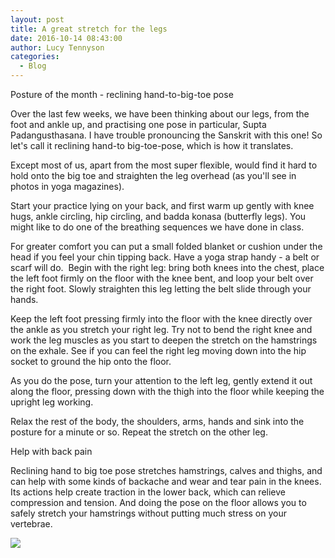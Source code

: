 ```yaml
---
layout: post
title: A great stretch for the legs
date: 2016-10-14 08:43:00
author: Lucy Tennyson
categories:
  - Blog
---
```



Posture of the month - reclining hand-to-big-toe pose

Over the last few weeks, we have been thinking about our legs, from the foot and ankle up, and practising one pose in particular, Supta Padangusthasana. I have trouble pronouncing the Sanskrit with this one! So let's call it reclining hand-to big-toe-pose, which is how it translates.

Except most of us, apart from the most super flexible, would find it hard to hold onto the big toe and straighten the leg overhead (as you'll see in photos in yoga magazines).&nbsp;

Start your practice lying on your back, and first warm up gently with knee hugs, ankle circling, hip circling, and badda konasa (butterfly legs). You might like to do one of the breathing sequences we have done in class.

For greater comfort you can put a small folded blanket or cushion under the head if you feel your chin tipping back. Have a yoga strap handy - a belt or scarf will do. &nbsp;Begin with the right leg: bring both knees into the chest, place the left foot firmly on the floor with the knee bent, and loop your belt over the right foot. Slowly straighten this leg letting the belt slide through your hands.

Keep the left foot pressing firmly into the floor with the knee directly over the ankle as you stretch your right leg. Try not to bend the right knee and work the leg muscles as you start to deepen the stretch on the hamstrings on the exhale. See if you can feel the right leg moving down into the hip socket to ground the hip onto the floor.&nbsp;

As you do the pose, turn your attention to the left leg, gently extend it out along the floor, pressing down with the thigh into the floor while keeping the upright leg working.

Relax the rest of the body, the shoulders, arms, hands and sink into the posture for a minute or so. Repeat the stretch on the other leg.

Help with back pain

Reclining hand to big toe pose stretches hamstrings, calves and thighs, and can help with some kinds of backache and wear and tear pain in the knees. Its actions help create traction in the lower back, which can relieve compression and tension. And doing the pose on the floor allows you to safely stretch your hamstrings without putting much stress on your vertebrae.&nbsp;

![](http://www.lucytennyson.com/userfiles/yogablog7oct.jpg)